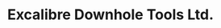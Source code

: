 ---
title: "Excalibre Downhole Tools Ltd."
url: /airdrie/excalibre-downhole-tools-ltd/
shop: trade
---